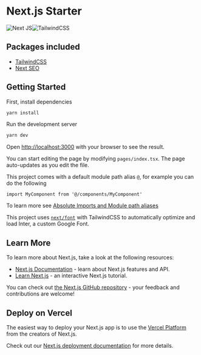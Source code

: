 # Next.js Starter

![Next JS](https://img.shields.io/badge/Next-black?style=for-the-badge&logo=next.js&logoColor=white)![TailwindCSS](https://img.shields.io/badge/tailwindcss-%2338B2AC.svg?style=for-the-badge&logo=tailwind-css&logoColor=white)

## Packages included

- [TailwindCSS](https://tailwindcss.com/)
- [Next SEO](https://github.com/garmeeh/next-seo)

## Getting Started

First, install dependencies

```bash
yarn install
```

Run the development server

```bash
yarn dev
```

Open [http://localhost:3000](http://localhost:3000) with your browser to see the result.

You can start editing the page by modifying `pages/index.tsx`. The page auto-updates as you edit the file.

This project comes with a default module path alias `@`, for example you can do the following

```tsx
import MyComponent from '@/components/MyComponent'
```

To learn more see [Absolute Imports and Module path aliases](https://nextjs.org/docs/advanced-features/module-path-aliases)

This project uses [`next/font`](https://nextjs.org/docs/basic-features/font-optimization#with-tailwind-css) with TailwindCSS to automatically optimize and load Inter, a custom Google Font.

## Learn More

To learn more about Next.js, take a look at the following resources:

- [Next.js Documentation](https://nextjs.org/docs) - learn about Next.js features and API.
- [Learn Next.js](https://nextjs.org/learn) - an interactive Next.js tutorial.

You can check out [the Next.js GitHub repository](https://github.com/vercel/next.js/) - your feedback and contributions are welcome!

## Deploy on Vercel

The easiest way to deploy your Next.js app is to use the [Vercel Platform](https://vercel.com/new?utm_medium=default-template&filter=next.js&utm_source=create-next-app&utm_campaign=create-next-app-readme) from the creators of Next.js.

Check out our [Next.js deployment documentation](https://nextjs.org/docs/deployment) for more details.
